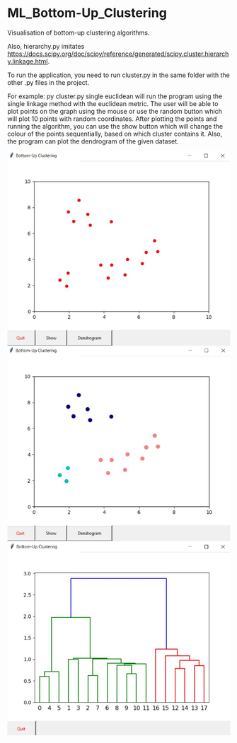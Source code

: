 # ML_Bottom-Up_Clustering


Visualisation of bottom-up clustering algorithms.

Also, hierarchy.py imitates https://docs.scipy.org/doc/scipy/reference/generated/scipy.cluster.hierarchy.linkage.html.

To run the application, you need to run cluster.py in the same folder with the other .py files in the project.

For example: py cluster.py single euclidean will run the program using the single linkage method with the euclidean metric.
The user will be able to plot points on the graph using the mouse or use the random button which will plot 10 points with random coordinates.
After plotting the points and running the algorithm, you can use the show button which will change the colour of the points sequentially, based on which cluster contains it.
Also, the program can plot the dendrogram of the given dataset.

![sample1](sample1.jpg)
![sample2](sample2.jpg)
![sample3](sample3.jpg)
